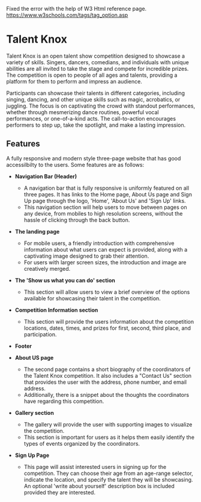 Fixed the error with the help of W3 Html reference page. https://www.w3schools.com/tags/tag_option.asp

# Talent Knox

Talent Knox is an open talent show competition designed to showcase a variety of skills. Singers, dancers, comedians, and individuals with unique abilities are all invited to take the stage and compete for incredible prizes. The competition is open to people of all ages and talents, providing a platform for them to perform and impress an audience.

Participants can showcase their talents in different categories, including singing, dancing, and other unique skills such as magic, acrobatics, or juggling. The focus is on captivating the crowd with standout performances, whether through mesmerizing dance routines, powerful vocal performances, or one-of-a-kind acts. The call-to-action encourages performers to step up, take the spotlight, and make a lasting impression.

## Features
A fully responsive and modern style three-page website that has good accessilbilty to the users. Some features are as follows:

- __Navigation Bar (Header)__
  - A navigation bar that is fully responsive is uniformly featured on all three pages. It has links to the Home page, About Us page and Sign Up page through the logo, 'Home', 'About Us' and 'Sign Up' links.
  - This navigation section will help users to move between pages on any device, from mobiles to high resolution screens, without the hassle of clicking through the back button.

- __The landing page__
  - For mobile users, a friendly introduction with comprehensive information about what users can expect is provided, along with a captivating image designed to grab their attention.
  - For users with larger screen sizes, the introduction and image are creatively merged.

- __The 'Show us what you can do' section__
  - This section will allow users to view a brief overview of the options available for showcasing their talent in the competition.

- __Competition Information section__
  - This section will provide the users information about the competition locations, dates, times, and prizes for first, second, third place, and participation.

- __Footer__

- __About US page__ 
  - The second page contains a short biography of the coordinators of the Talent Knox competition. It also includes a "Contact Us" section that provides the user with the address, phone number, and email address. 
  - Additionally, there is a snippet about the thoughts the coordinators have regarding this competition.

- __Gallery section__
  - The gallery will provide the user with supporting images to visualize the competition.
  - This section is important for users as it helps them easily identify the types of events organized by the coordinators.

- __Sign Up Page__
  - This page will assist interested users in signing up for the competition. They can choose their age from an age-range selector, indicate the location, and specify the talent they will be showcasing. An optional 'write about yourself' description box is included provided they are interested.
